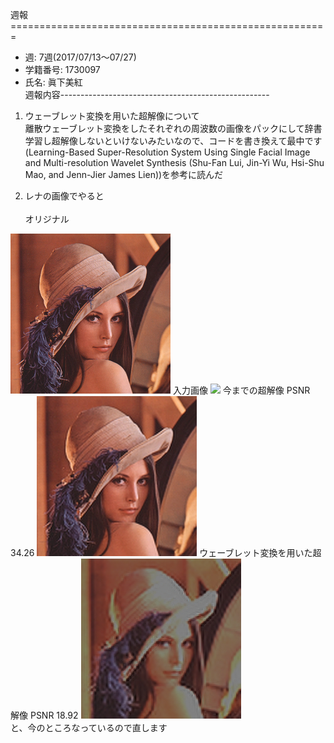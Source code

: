 週報 =======================================================  
* 週: 7週(2017/07/13〜07/27)
* 学籍番号: 1730097 
* 氏名: 眞下美紅                                                                                                               
週報内容----------------------------------------------------  
1. ウェーブレット変換を用いた超解像について <br>
離散ウェーブレット変換をしたそれぞれの周波数の画像をパックにして辞書学習し超解像しないといけないみたいなので、コードを書き換えて最中です           
(Learning-Based Super-Resolution System Using Single Facial Image and Multi-resolution Wavelet Synthesis
(Shu-Fan Lui, Jin-Yi Wu, Hsi-Shu Mao, and Jenn-Jier James Lien))を参考に読んだ



2. レナの画像でやると <br>                                                                                                 
オリジナル <br>  
<img src="https://raw.githubusercontent.com/mashimomiku/ScSR/master/Data/Testing/gnd.bmp">
入力画像
<img src="https://raw.githubusercontent.com/mashimomiku/code/master/Data/Testing/input.bmp">
今までの超解像 PSNR 34.26               
<img src="https://raw.githubusercontent.com/mashimomiku/ScSR/master/SR34.267392.bmp">
ウェーブレット変換を用いた超解像  PSNR 18.92
<img src="https://raw.githubusercontent.com/mashimomiku/ScSR/master/18.9295.bmp">
<br>
と、今のところなっているので直します
